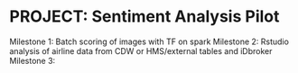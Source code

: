 # PROJECT: Sentiment Analysis Pilot 

Milestone 1: Batch scoring of images with TF on spark
Milestone 2: Rstudio analysis of airline data from CDW or HMS/external tables and iDbroker
Milestone 3: 